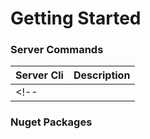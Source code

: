 # Getting Started

### Server Commands
<!-- Server Cli -->
| Server Cli                   | Description      
| -----------------------------|:-------------------------------------------------
<!-- | &nbsp;                       | &nbsp; -->

### Nuget Packages